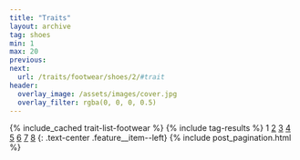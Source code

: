 ```yaml
---
title: "Traits"
layout: archive
tag: shoes
min: 1
max: 20
previous:
next:
  url: /traits/footwear/shoes/2/#trait
header:
  overlay_image: /assets/images/cover.jpg
  overlay_filter: rgba(0, 0, 0, 0.5)
---
```

{% include_cached trait-list-footwear %}
{% include tag-results %}
1 [2](/traits/footwear/shoes/2/#trait) [3](/traits/footwear/shoes/3/#trait) [4](/traits/footwear/shoes/4/#trait) [5](/traits/footwear/shoes/5/#trait) [6](/traits/footwear/shoes/6/#trait) [7](/traits/footwear/shoes/7/#trait) [8](/traits/footwear/shoes/8/#trait) 
{: .text-center .feature__item--left}
{% include post_pagination.html %}
